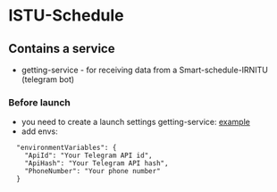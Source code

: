 # ISTU-Schedule

## Contains a service
* getting-service - for receiving data from a Smart-schedule-IRNITU (telegram bot)

### Before launch
- you need to create a launch settings getting-service: [example](getting-service/Properties/launchSettings.json.example)
- add envs:<br/>
```
  "environmentVariables": {
    "ApiId": "Your Telegram API id",
    "ApiHash": "Your Telegram API hash",
    "PhoneNumber": "Your phone number"
  }
```
